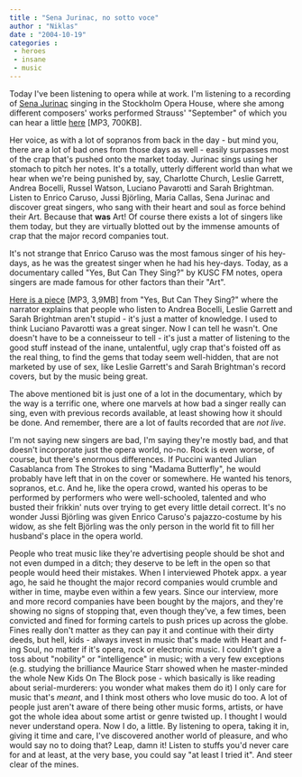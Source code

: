 ```yaml
---
title : "Sena Jurinac, no sotto voce"
author : "Niklas"
date : "2004-10-19"
categories : 
 - heroes
 - insane
 - music
---
```


Today I've been listening to opera while at work. I'm listening to a recording of [Sena Jurinac](http://www.cantabile-subito.de/Sopranos/Jurinac__Sena/hauptteil_jurinac__sena.html) singing in the Stockholm Opera House, where she among different composers' works performed Strauss' "September" of which you can hear a little [here](https://niklasblog.com/wp-content/2004-10-19-sena-jurinac.mp3) \[MP3, 700KB\].

Her voice, as with a lot of sopranos from back in the day - but mind you, there are a lot of bad ones from those days as well - easily surpasses most of the crap that's pushed onto the market today. Jurinac sings using her stomach to pitch her notes. It's a totally, utterly different world than what we hear when we're being punished by, say, Charlotte Church, Leslie Garrett, Andrea Bocelli, Russel Watson, Luciano Pavarotti and Sarah Brightman. Listen to Enrico Caruso, Jussi Björling, Maria Callas, Sena Jurinac and discover great singers, who sang with their heart and soul as force behind their Art. Because that **was** Art! Of course there exists a lot of singers like them today, but they are virtually blotted out by the immense amounts of crap that the major record companies tout.

It's not strange that Enrico Caruso was the most famous singer of his hey-days, as he was the greatest singer when he had his hey-days. Today, as a documentary called "Yes, But Can They Sing?" by KUSC FM notes, opera singers are made famous for other factors than their "Art".

[Here is a piece](https://niklasblog.com/wp-content/2004-10-19-yesbutcantheysing.mp3) \[MP3, 3,9MB\] from "Yes, But Can They Sing?" where the narrator explains that people who listen to Andrea Bocelli, Leslie Garrett and Sarah Brightman aren't stupid - it's just a matter of knowledge. I used to think Luciano Pavarotti was a great singer. Now I can tell he wasn't. One doesn't have to be a conneisseur to tell - it's just a matter of listening to the good stuff instead of the inane, untalentful, ugly crap that's foisted off as the real thing, to find the gems that today seem well-hidden, that are not marketed by use of sex, like Leslie Garrett's and Sarah Brightman's record covers, but by the music being great.

The above mentioned bit is just one of a lot in the documentary, which by the way is a terrific one, where one marvels at how bad a singer really can sing, even with previous records available, at least showing how it should be done. And remember, there are a lot of faults recorded that are _not live_.

I'm not saying new singers are bad, I'm saying they're mostly bad, and that doesn't incorporate just the opera world, no-no. Rock is even worse, of course, but there's enormous differences. If Puccini wanted Julian Casablanca from The Strokes to sing "Madama Butterfly", he would probably have left that in on the cover or somewhere. He wanted his tenors, sopranos, et.c. And he, like the opera crowd, wanted his operas to be performed by performers who were well-schooled, talented and who busted their frikkin' nuts over trying to get every little detail correct. It's no wonder Jussi Björling was given Enrico Caruso's pajazzo-costume by his widow, as she felt Björling was the only person in the world fit to fill her husband's place in the opera world.

People who treat music like they're advertising people should be shot and not even dumped in a ditch; they deserve to be left in the open so that people would heed their mistakes. When I interviewed Photek appx. a year ago, he said he thought the major record companies would crumble and wither in time, maybe even within a few years. Since our interview, more and more record companies have been bought by the majors, and they're showing no signs of stopping that, even though they've, a few times, been convicted and fined for forming cartels to push prices up across the globe. Fines really don't matter as they can pay it and continue with their dirty deeds, but hell, kids - always invest in music that's made with Heart and f-ing Soul, no matter if it's opera, rock or electronic music. I couldn't give a toss about "nobility" or "intelligence" in music; with a very few exceptions (e.g. studying the brilliance Maurice Starr showed when he master-minded the whole New Kids On The Block pose - which basically is like reading about serial-murderers: you wonder what makes them do it) I only care for music that's _meant_, and I think most others who love music do too. A lot of people just aren't aware of there being other music forms, artists, or have got the whole idea about some artist or genre twisted up. I thought I would never understand opera. Now I do, a little. By listening to opera, taking it in, giving it time and care, I've discovered another world of pleasure, and who would say no to doing that? Leap, damn it! Listen to stuffs you'd never care for and at least, at the very base, you could say "at least I tried it". And steer clear of the mines.
